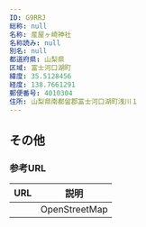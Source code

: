 ```yaml
---
ID: G9RRJ
総称: null
名称: 産屋ヶ崎神社
名称読み: null
別名: null
都道府県: 山梨県
区域: 富士河口湖町
緯度: 35.5128456
経度: 138.7661291
郵便番号: 4010304
住所: 山梨県南都留郡富士河口湖町浅川１
---
```


## その他

### 参考URL

| URL | 説明          |
| --- | ------------- |
|     | OpenStreetMap |
